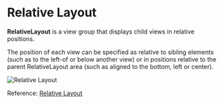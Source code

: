 
# Relative Layout

**RelativeLayout** is a view group that displays child views in relative positions. 

The position of each view can be specified as relative to sibling elements (such as to the left-of or below another view) or in positions relative to the parent RelativeLayout area (such as aligned to the bottom, left or center).

![Relative Layout](../_media/media_android/relativelayout.png)


Reference: [Relative Layout](https://developer.android.com/guide/topics/ui/layout/relative)
